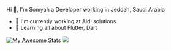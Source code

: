 Hi 👋, I'm Somyah a Developer working in Jeddah, Saudi Arabia
* 🏢 I'm currently working at Aidi solutions 
* 🌱 Learning all about Flutter, Dart

[![My Awesome Stats](https://awesome-github-stats.azurewebsites.net/user-stats/somyahAA?cardType=github&showIcons=false&preferLogin=false)](https://git.io/awesome-stats-card)
![](https://visitor-badge.laobi.icu/badge?page_id=somyahAA)
